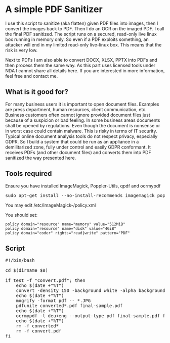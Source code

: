 # A simple PDF Sanitizer

I use this script to sanitize (aka flatten) given PDF files into images, then I convert the images back to PDF. Then I do an OCR on the imaged PDF. I call the final PDF sanitized. The script runs on a secured, read-only live linux box running in memory only. So even if a PDF exploits something, an attacker will end in my limited read-only live-linux box. This means that the risk is very low.

Next to PDFs I am also able to convert DOCX, XLSX, PPTX into PDFs and then process them the same way. As this part uses licensed tools under NDA I cannot share all details here. If you are interested in more information, feel free and contact me.

## What is it good for?

For many business users it is important to open document files. Examples are press department, human resources, client communication, etc. Business customers often cannot ignore provided document files just because of a suspicion or bad feeling. In some business areas documents shall be opened by regulations. Even though the document is nonsense or in worst case could contain malware. This is risky in terms of IT security. Typical online document analysis tools do not respect privacy, especially GDPR. So I build a system that could be run as an appliance in a demilitarized zone, fully under control and easily GDPR conformant. It receives PDFs (and other document files) and converts them into PDF sanitized the way presented here.

## Tools required

Ensure you have installed ImageMagick, Poppler-Utils, qpdf and ocrmypdf

<pre>
sudo apt-get install --no-install-recommends imagemagick poppler-utils qpdf ocrmypdf tesseract-ocr-deu tesseract-ocr-eng
</pre>

You may edit /etc/ImageMagick-<INSTALLED-VERSION>/policy.xml 

You should set:

	policy domain="resource" name="memory" value="512MiB"
	policy domain="resource" name="disk" value="4GiB"
	policy domain="coder" rights="read|write" pattern="PDF"
	
## Script

<pre>
#!/bin/bash

cd $(dirname $0)

if test -f "convert.pdf"; then
	echo $(date +"%T")
	convert -density 150 -background white -alpha background -alpha off -strip "convert.pdf" -quality 50 "converted-%05d.JPG"
	echo $(date +"%T")
	mogrify -format pdf -- *.JPG
	pdfunite converted*.pdf final-sample.pdf
	echo $(date +"%T")
	ocrmypdf -l deu+eng --output-type pdf final-sample.pdf final-ocr-sample.pdf
	echo $(date +"%T")
	rm -f converted*
	rm -f convert.pdf
fi
</pre>
